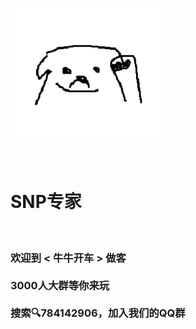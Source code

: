 <br>

![QQ群二维码](images/1.png)

<br>

# SNP专家
<br>

### 欢迎到 < 牛牛开车 > 做客<br><br>3000人大群等你来玩<br><br>搜索🔍784142906，加入我们的QQ群<br><br>

